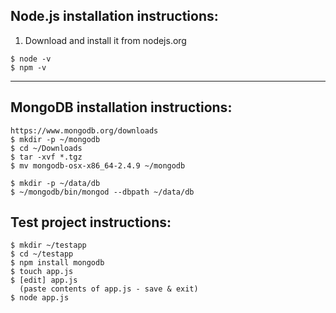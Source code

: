 ## Node.js installation instructions:


1. Download and install it from nodejs.org
```
$ node -v
$ npm -v
```
---

## MongoDB installation instructions:

```
https://www.mongodb.org/downloads
$ mkdir -p ~/mongodb
$ cd ~/Downloads
$ tar -xvf *.tgz
$ mv mongodb-osx-x86_64-2.4.9 ~/mongodb
```

```
$ mkdir -p ~/data/db
$ ~/mongodb/bin/mongod --dbpath ~/data/db
```

## Test project instructions:

```
$ mkdir ~/testapp
$ cd ~/testapp
$ npm install mongodb
$ touch app.js
$ [edit] app.js
  (paste contents of app.js - save & exit)
$ node app.js
```
